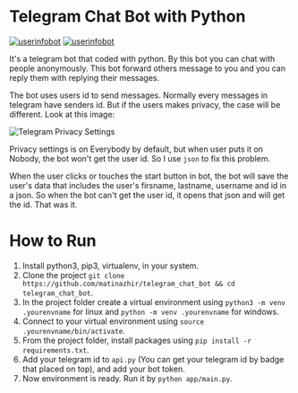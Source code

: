 # Telegram Chat Bot with Python
[![userinfobot](https://img.shields.io/badge/UserInfoBot-Get%20Your%20ID-blue)](https://t.me/userinfobot)
[![userinfobot](https://img.shields.io/badge/Requirements-See%20Here-green)](https://github.com/matinazhir/telegram_chat_bot/blob/master/requirements.txt)

It's a telegram bot that coded with python. By this bot you can chat with people anonymously.
This bot forward others message to you and you can reply them with replying their messages.

The bot uses users id to send messages. Normally every messages in telegram have senders id. But if the users makes privacy, the case will be different. Look at this image:

![Telegram Privacy Settings](https://i.stack.imgur.com/ARwvu.png "Telegram Privacy Settings")


Privacy settings is on Everybody by default, but when user puts it on Nobody, the bot won't get the user id.
So I use ```json``` to fix this problem.

When the user clicks or touches the start button in bot, the bot will save the user's data that includes the user's firsname, lastname, username and id in a json. So when the bot can't get the user id, it opens that json and will get the id. That was it.

# How to Run

1. Install python3, pip3, virtualenv, in your system.
2. Clone the project ```git clone https://github.com/matinazhir/telegram_chat_bot && cd telegram_chat_bot```.
3. In the project folder create a virtual environment using ```python3 -m venv .yourenvname``` for linux and ```python -m venv .yourenvname``` for windows.
4. Connect to your virtual environment using ```source .yourenvname/bin/activate```.
5. From the project folder, install packages using ```pip install -r requirements.txt```.
6. Add your telegram id to ```api.py``` (You can get your telegram id by badge that placed on top), and add your bot token.
7. Now environment is ready. Run it by ```python app/main.py```.
